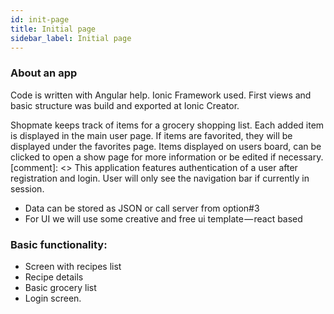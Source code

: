 ```yaml
---
id: init-page
title: Initial page
sidebar_label: Initial page
---
```


### About an app
Code is written with Angular help. Ionic Framework used.
First views and basic structure was build and exported at Ionic Creator.

Shopmate keeps track of items for a grocery shopping list. Each added item is displayed in the main user page. If items are favorited, they will be displayed under the favorites page. Items displayed on users board, can be clicked to open a show page for more information or be edited if necessary. [comment]: <> This application features authentication of a user after registration and login. User will only see the navigation bar if currently in session.


* Data can be stored as JSON or call server from option#3
* For UI we will use some creative and free ui template — react based

### Basic functionality:
* Screen with recipes list
* Recipe details
* Basic grocery list
* Login screen.
